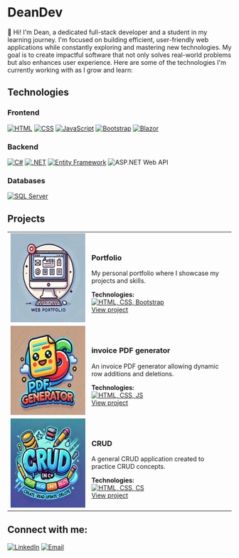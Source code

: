 <!-- Main Title -->
# DeanDev

<!-- About Me -->
👋 Hi! I'm Dean, a dedicated full-stack developer and a student in my learning journey. I'm focused on building efficient, user-friendly web applications while constantly exploring and mastering new technologies. My goal is to create impactful software that not only solves real-world problems but also enhances user experience. Here are some of the technologies I'm currently working with as I grow and learn:

## Technologies
### Frontend
[![HTML](https://skillicons.dev/icons?i=html)](https://skillicons.dev)
[![CSS](https://skillicons.dev/icons?i=css)](https://skillicons.dev)
[![JavaScript](https://skillicons.dev/icons?i=js)](https://skillicons.dev)
[![Bootstrap](https://skillicons.dev/icons?i=bootstrap)](https://skillicons.dev)
[![Blazor](https://img.shields.io/badge/Blazor-512BD4?style=for-the-badge&logo=blazor&logoColor=white)](https://dotnet.microsoft.com/apps/aspnet/web-apps/blazor)

### Backend
[![C#](https://skillicons.dev/icons?i=cs)](https://skillicons.dev)
[![.NET](https://skillicons.dev/icons?i=dotnet)](https://skillicons.dev)
[![Entity Framework](https://img.shields.io/badge/Entity_Framework-512BD4?style=for-the-badge&logo=dotnet&logoColor=white)](https://dotnet.microsoft.com/apps/aspnet/entity-framework)
![ASP.NET Web API](https://img.shields.io/badge/ASP.NET%20Web%20API-512BD4?style=for-the-badge&logo=dotnet&logoColor=white)


### Databases
[![SQL Server](https://img.shields.io/badge/SQL_Server-CC2927?style=for-the-badge&logo=microsoftsqlserver&logoColor=white)](https://www.microsoft.com/en-us/sql-server/)


## Projects

<table>
  <tr>
    <td>
      <img src="assets/portfolio.png" alt="Portfolio project image" width="300" height="200">
    </td>
    <td>
      <h3>Portfolio</h3>
      <p>My personal portfolio where I showcase my projects and skills.</p>
      <strong>Technologies:</strong><br>
      <a href="https://skillicons.dev"><img src="https://skillicons.dev/icons?i=html,css,bootstrap" alt="HTML, CSS, Bootstrap"></a><br>
      <a href="https://github.com/dmod73/Portfolio-DeanDev">View project</a>
    </td>
  </tr>
  <tr>
    <td>
      <img src="assets/Screenshot 2024-10-28 115827.png" alt="Currency Converter image" width="300" height="200">
    </td>
    <td>
      <h3>invoice PDF generator</h3>
      <p>An invoice PDF generator allowing dynamic row additions and deletions.</p>
      <strong>Technologies:</strong><br>
      <a href="https://skillicons.dev"><img src="https://skillicons.dev/icons?i=html,css,js" alt="HTML, CSS, JS"></a> 
      <br>
      <a href="https://deandevcave.com">View project</a>
    </td>
  </tr>
  <tr>
    <td>
      <img src="assets/crudimg.png" alt="Password Generator image" width="300" height="200">
    </td>
    <td>
      <h3>CRUD</h3>
      <p>A general CRUD application created to practice CRUD concepts.</p>
      <strong>Technologies:</strong><br>
      <a href="https://skillicons.dev"><img src="https://skillicons.dev/icons?i=html,css,cs" alt="HTML, CSS, CS"></a><br>
      <a href="https://github.com/dmod73">View project</a>
    </td>
  </tr>
</table>

## Connect with me:
[![LinkedIn](https://img.shields.io/badge/LinkedIn-0077B5?style=for-the-badge&logo=linkedin&logoColor=white)](https://www.linkedin.com/in/dean-m-ortiz-díaz-b82035225/)
[![Email](https://img.shields.io/badge/Email-D14836?style=for-the-badge&logo=gmail&logoColor=white)](mailto:ortizdiazdeanm@gmail.com?subject=Contacto%20desde%20tu%20portafolio&body=Hola%20Dean,%0D%0A%0D%0AQuiero%20ponerme%20en%20contacto%20contigo.)

